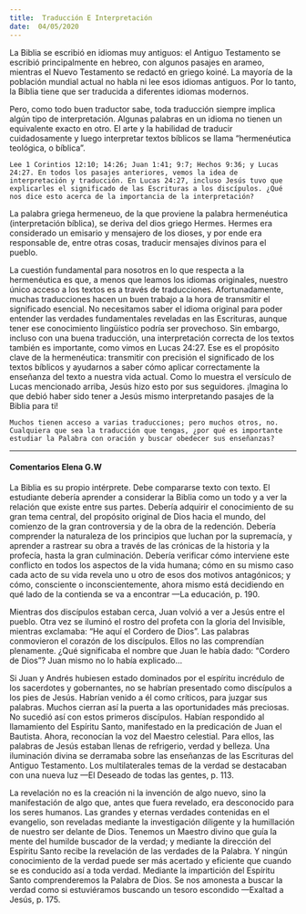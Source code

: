 ```yaml
---
title:  Traducción E Interpretación
date:  04/05/2020
---
```


La Biblia se escribió en idiomas muy antiguos: el Antiguo Testamento se escribió principalmente en hebreo, con algunos pasajes en arameo, mientras el Nuevo Testamento se redactó en griego koiné. La mayoría de la población mundial actual no habla ni lee esos idiomas antiguos. Por lo tanto, la Biblia tiene que ser traducida a diferentes idiomas modernos.

Pero, como todo buen traductor sabe, toda traducción siempre implica algún tipo de interpretación. Algunas palabras en un idioma no tienen un equivalente exacto en otro. El arte y la habilidad de traducir cuidadosamente y luego interpretar textos bíblicos se llama “hermenéutica teológica, o bíblica”.

`Lee 1 Corintios 12:10; 14:26; Juan 1:41; 9:7; Hechos 9:36; y Lucas 24:27. En todos los pasajes anteriores, vemos la idea de interpretación y traducción. En Lucas 24:27, incluso Jesús tuvo que explicarles el significado de las Escrituras a los discípulos. ¿Qué nos dice esto acerca de la importancia de la interpretación?`

La palabra griega hermeneuo, de la que proviene la palabra hermenéutica (interpretación bíblica), se deriva del dios griego Hermes. Hermes era considerado un emisario y mensajero de los dioses, y por ende era responsable de, entre otras cosas, traducir mensajes divinos para el pueblo.

La cuestión fundamental para nosotros en lo que respecta a la hermenéutica es que, a menos que leamos los idiomas originales, nuestro único acceso a los textos es a través de traducciones. Afortunadamente, muchas traducciones hacen un buen trabajo a la hora de transmitir el significado esencial. No necesitamos saber el idioma original para poder entender las verdades fundamentales reveladas en las Escrituras, aunque tener ese conocimiento lingüístico podría ser provechoso. Sin embargo, incluso con una buena traducción, una interpretación correcta de los textos también es importante, como vimos en Lucas 24:27. Ese es el propósito clave de la hermenéutica: transmitir con precisión el significado de los textos bíblicos y ayudarnos a saber cómo aplicar correctamente la enseñanza del texto a nuestra vida actual. Como lo muestra el versículo de Lucas mencionado arriba, Jesús hizo esto por sus seguidores. ¡Imagina lo que debió haber sido tener a Jesús mismo interpretando pasajes de la Biblia para ti!

`Muchos tienen acceso a varias traducciones; pero muchos otros, no. Cualquiera que sea la traducción que tengas, ¿por qué es importante estudiar la Palabra con oración y buscar obedecer sus enseñanzas?`

---

#### Comentarios Elena G.W

La Biblia es su propio intérprete. Debe compararse texto con texto. El estudiante debería aprender a considerar la Biblia como un todo y a ver la relación que existe entre sus partes. Debería adquirir el conocimiento de su gran tema central, del propósito original de Dios hacia el mundo, del comienzo de la gran controversia y de la obra de la redención. Debería comprender la naturaleza de los principios que luchan por la supremacía, y aprender a rastrear su obra a través de las crónicas de la historia y la profecía, hasta la gran culminación. Debería verificar cómo interviene este conflicto en todos los aspectos de la vida humana; cómo en su mismo caso cada acto de su vida revela uno u otro de esos dos motivos antagónicos; y cómo, consciente o inconscientemente, ahora mismo está decidiendo en qué lado de la contienda se va a encontrar —La educación, p. 190.

Mientras dos discípulos estaban cerca, Juan volvió a ver a Jesús entre el pueblo. Otra vez se iluminó el rostro del profeta con la gloria del Invisible, mientras exclamaba: “He aquí el Cordero de Dios”. Las palabras conmovieron el corazón de los discípulos. Ellos no las comprendían plenamente. ¿Qué significaba el nombre que Juan le había dado: “Cordero de Dios”? Juan mismo no lo había explicado…

Si Juan y Andrés hubiesen estado dominados por el espíritu incrédulo de los sacerdotes y gobernantes, no se habrían presentado como discípulos a los pies de Jesús. Habrían venido a él como críticos, para juzgar sus palabras. Muchos cierran así la puerta a las oportunidades más preciosas. No sucedió así con estos primeros discípulos. Habían respondido al llamamiento del Espíritu Santo, manifestado en la predicación de Juan el Bautista. Ahora, reconocían la voz del Maestro celestial. Para ellos, las palabras de Jesús estaban llenas de refrigerio, verdad y belleza. Una iluminación divina se derramaba sobre las enseñanzas de las Escrituras del Antiguo Testamento. Los multilaterales temas de la verdad se destacaban con una nueva luz —El Deseado de todas las gentes, p. 113.

La revelación no es la creación ni la invención de algo nuevo, sino la manifestación de algo que, antes que fuera revelado, era desconocido para los seres humanos. Las grandes y eternas verdades contenidas en el evangelio, son reveladas mediante la investigación diligente y la humillación de nuestro ser delante de Dios. Tenemos un Maestro divino que guía la mente del humilde buscador de la verdad; y mediante la dirección del Espíritu Santo recibe la revelación de las verdades de la Palabra. Y ningún conocimiento de la verdad puede ser más acertado y eficiente que cuando se es conducido así a toda verdad. Mediante la impartición del Espíritu Santo comprenderemos la Palabra de Dios. Se nos amonesta a buscar la verdad como si estuviéramos buscando un tesoro escondido —Exaltad a Jesús, p. 175.